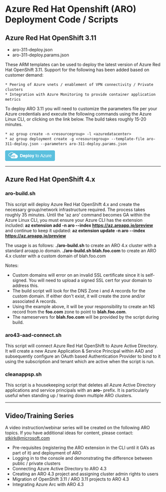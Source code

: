 # Azure Red Hat Openshift (ARO) Deployment Code / Scripts

## Azure Red Hat OpenShift 3.11

* aro-311-deploy.json
* aro-311-deploy.params.json

These ARM templates can be used to deploy the latest version of Azure Red Hat OpenShift 3.11. Support for the following has been added based on customer demand:
```
* Peering of Azure vnets / enablement of VPN connectivity / Private clusters
* Integration with Azure Monitoring to provide container application metrics
```
To deploy ARO 3.11 you will need to customize the parameters file per your Azure credentials and execute the following commands using the Azure Linux CLI, or clicking on the link below. The build takes roughly 15-20 minutes.
```
* az group create -n <resourcegroup> -l <azuredatacenter>
* az group deployment create -g <resourcegroup> --template-file aro-311-deploy.json --parameters aro-311-deploy.params.json
```

<a href="https://portal.azure.com/#create/Microsoft.Template/uri/https%3A%2F%2Fraw.githubusercontent.com%2Fjmo808%2farm-aro43%2fmaster%2Fazuredeploy.json" target="_blank">
<img src="https://raw.githubusercontent.com/Azure/azure-quickstart-templates/master/1-CONTRIBUTION-GUIDE/images/deploytoazure.png"/>
</a>

<hr>

## Azure Red Hat OpenShift 4.x

### aro-build.sh

This script will deploy Azure Red Hat OpenShift 4.x and create the necessary group/network infrastructure required. The process takes roughly 35 minutes. Until the 'az aro' command becomes GA within the Azure Linux CLI, you must ensure your Azure CLI has the extension included: **az extension add -n aro --index https://az.aroapp.io/preview** and continue to keep it updated: **az extension update -n aro --index https://az.aroapp.io/preview**

The usage is as follows:
**./aro-build.sh** to create an ARO 4.x cluster with a standard aroapp.io domain.
**./aro-build.sh blah.foo.com** to create an ARO 4.x cluster with a custom domain of blah.foo.com

Notes:
* Custom domains will error on an invalid SSL certificate since it is self-signed. You will need to upload a signed SSL cert for your domain to address this.
* The build script will look for the DNS Zone i and A records for the custom domain. If either don't exist, it will create the zone and/or associated A records.
* Using the example above, it will be your responsibility to create an NS record from the **foo.com** zone to point to **blah.foo.com**.
* The nameservers for **blah.foo.com** will be provided by the script during build.

### aro43-aad-connect.sh

This script will connect Azure Red Hat OpenShift to Azure Active Directory. It will create a new Azure Application & Service Principal within AAD and subsequently configure an OAuth based Authentication Provider to bind to it using the subscription and tenant which are active when the script is run.

### cleanappsp.sh

This script is a housekeeping script that deletes all Azure Active Directory applications and service principals with an **aro-** prefix. It is particularly useful when standing up / tearing down multiple ARO clusters.

<hr>

## Video/Training Series
A video instruction/webinar series will be created on the following ARO topics. If you have additional ideas for content, please contact: stkirk@microsoft.com

* Pre-requisites (registering the ARO extension in the CLI until it GA’s as part of it) and deployment of ARO
* Logging in to the console and demonstrating the difference between public / private clusters
* Connecting Azure Active Directory to ARO 4.3
* Creating an ARO 4.3 project and assigning cluster admin rights to users
* Migration of OpenShift 3.11 / ARO 3.11 projects to ARO 4.3
* Integrating Azure Arc with ARO 4.3

